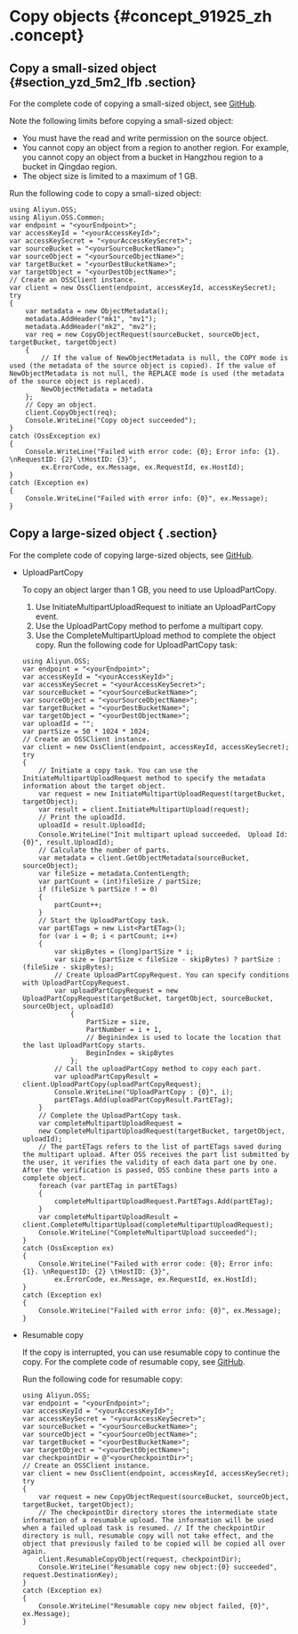 # Copy objects {#concept_91925_zh .concept}

## Copy a small-sized object {#section_yzd_5m2_lfb .section}

For the complete code of copying a small-sized object, see [GitHub](https://github.com/aliyun/aliyun-oss-csharp-sdk/blob/master/samples/Samples/CopyObjectSample.cs).

Note the following limits before copying a small-sized object:

-   You must have the read and write permission on the source object.
-   You cannot copy an object from a region to another region. For example, you cannot copy an object from a bucket in Hangzhou region to a bucket in Qingdao region.
-   The object size is limited to a maximum of 1 GB.

Run the following code to copy a small-sized object:

```
using Aliyun.OSS;
using Aliyun.OSS.Common;
var endpoint = "<yourEndpoint>";
var accessKeyId = "<yourAccessKeyId>";
var accessKeySecret = "<yourAccessKeySecret>";
var sourceBucket = "<yourSourceBucketName>";
var sourceObject = "<yourSourceObjectName>";
var targetBucket = "<yourDestBucketName>";
var targetObject = "<yourDestObjectName>";
// Create an OSSClient instance.
var client = new OssClient(endpoint, accessKeyId, accessKeySecret);
try
{
    var metadata = new ObjectMetadata();
    metadata.AddHeader("mk1", "mv1");
    metadata.AddHeader("mk2", "mv2");
    var req = new CopyObjectRequest(sourceBucket, sourceObject, targetBucket, targetObject)
    {
        // If the value of NewObjectMetadata is null, the COPY mode is used (the metadata of the source object is copied). If the value of NewObjectMetadata is not null, the REPLACE mode is used (the metadata of the source object is replaced).
        NewObjectMetadata = metadata 
    };
    // Copy an object.
    client.CopyObject(req);
    Console.WriteLine("Copy object succeeded");
}
catch (OssException ex)
{
    Console.WriteLine("Failed with error code: {0}; Error info: {1}. \nRequestID: {2} \tHostID: {3}",
        ex.ErrorCode, ex.Message, ex.RequestId, ex.HostId);
}
catch (Exception ex)
{
    Console.WriteLine("Failed with error info: {0}", ex.Message);
}
```

## Copy a large-sized object { .section}

For the complete code of copying large-sized objects, see [GitHub](https://github.com/aliyun/aliyun-oss-csharp-sdk/blob/master/samples/Samples/MultipartUploadSample.cs).

-   UploadPartCopy

    To copy an object larger than 1 GB, you need to use UploadPartCopy.

    1.  Use InitiateMultipartUploadRequest to initiate an UploadPartCopy event.
    2.  Use the UploadPartCopy method to perfome a multipart copy.
    3.  Use the CompleteMultipartUpload method to complete the object copy.
    Run the following code for UploadPartCopy task:

    ```
    using Aliyun.OSS;
    var endpoint = "<yourEndpoint>";
    var accessKeyId = "<yourAccessKeyId>";
    var accessKeySecret = "<yourAccessKeySecret>";
    var sourceBucket = "<yourSourceBucketName>";
    var sourceObject = "<yourSourceObjectName>";
    var targetBucket = "<yourDestBucketName>";
    var targetObject = "<yourDestObjectName>";
    var uploadId = "";
    var partSize = 50 * 1024 * 1024;
    // Create an OSSClient instance.
    var client = new OssClient(endpoint, accessKeyId, accessKeySecret);
    try
    {
        // Initiate a copy task. You can use the InitiateMultipartUploadRequest method to specify the metadata information about the target object.
        var request = new InitiateMultipartUploadRequest(targetBucket, targetObject);
        var result = client.InitiateMultipartUpload(request);
        // Print the uploadId.
        uploadId = result.UploadId;
        Console.WriteLine("Init multipart upload succeeded， Upload Id: {0}", result.UploadId);
        // Calculate the number of parts.
        var metadata = client.GetObjectMetadata(sourceBucket, sourceObject);
        var fileSize = metadata.ContentLength;
        var partCount = (int)fileSize / partSize;
        if (fileSize % partSize ! = 0)
        {
            partCount++;
        }
        // Start the UploadPartCopy task.
        var partETags = new List<PartETag>();
        for (var i = 0; i < partCount; i++)
        {
            var skipBytes = (long)partSize * i;
            var size = (partSize < fileSize - skipBytes) ? partSize : (fileSize - skipBytes);
            // Create UploadPartCopyRequest. You can specify conditions with UploadPartCopyRequest.
            var uploadPartCopyRequest = new UploadPartCopyRequest(targetBucket, targetObject, sourceBucket, sourceObject, uploadId)
                {
                    PartSize = size,
                    PartNumber = i + 1,
                    // Beginindex is used to locate the location that the last UploadPartCopy starts.
                    BeginIndex = skipBytes
                };
            // Call the uploadPartCopy method to copy each part.
            var uploadPartCopyResult = client.UploadPartCopy(uploadPartCopyRequest);
            Console.WriteLine("UploadPartCopy : {0}", i);
            partETags.Add(uploadPartCopyResult.PartETag);
        }
        // Complete the UploadPartCopy task.
        var completeMultipartUploadRequest =
        new CompleteMultipartUploadRequest(targetBucket, targetObject, uploadId);
        // The partETags refers to the list of partETags saved during the multipart upload. After OSS receives the part list submitted by the user, it verifies the validity of each data part one by one. After the verification is passed, OSS conbine these parts into a complete object.
        foreach (var partETag in partETags)
        {
            completeMultipartUploadRequest.PartETags.Add(partETag);
        }
        var completeMultipartUploadResult = client.CompleteMultipartUpload(completeMultipartUploadRequest);
        Console.WriteLine("CompleteMultipartUpload succeeded");
    }
    catch (OssException ex)
    {
        Console.WriteLine("Failed with error code: {0}; Error info: {1}. \nRequestID: {2} \tHostID: {3}",
            ex.ErrorCode, ex.Message, ex.RequestId, ex.HostId);
    }
    catch (Exception ex)
    {
        Console.WriteLine("Failed with error info: {0}", ex.Message);
    }
    ```

-   Resumable copy

    If the copy is interrupted, you can use resumable copy to continue the copy. For the complete code of resumable copy, see [GitHub](https://github.com/aliyun/aliyun-oss-csharp-sdk/blob/master/samples/Samples/ResumableSample.cs).

    Run the following code for resumable copy:

    ```
    using Aliyun.OSS;
    var endpoint = "<yourEndpoint>";
    var accessKeyId = "<yourAccessKeyId>";
    var accessKeySecret = "<yourAccessKeySecret>";
    var sourceBucket = "<yourSourceBucketName>";
    var sourceObject = "<yourSourceObjectName>";
    var targetBucket = "<yourDestBucketName>";
    var targetObject = "<yourDestObjectName>";
    var checkpointDir = @"<yourCheckpointDir>";
    // Create an OSSClient instance.
    var client = new OssClient(endpoint, accessKeyId, accessKeySecret);
    try
    {
        var request = new CopyObjectRequest(sourceBucket, sourceObject, targetBucket, targetObject);
        // The checkpointDir directory stores the intermediate state information of a resumable upload. The information will be used when a failed upload task is resumed. // If the checkpointDir directory is null, resumable copy will not take effect, and the object that previously failed to be copied will be copied all over again.
        client.ResumableCopyObject(request, checkpointDir);
        Console.WriteLine("Resumable copy new object:{0} succeeded", request.DestinationKey);
    }
    catch (Exception ex)
    {
        Console.WriteLine("Resumable copy new object failed, {0}", ex.Message);
    }
    ```


